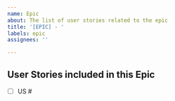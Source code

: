 ```yaml
---
name: Epic
about: The list of user stories related to the epic
title: '[EPIC] - '
labels: epic
assignees: ''

---
```


## User Stories included in this Epic
- [ ] US #

